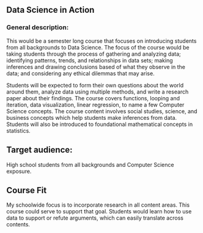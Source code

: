 ## Data Science in Action


### General description:  

This would be a semester long course that focuses on introducing students from all backgrounds to Data Science.  The focus of the course would be taking students through the process of gathering and analyzing data; identifying patterns, trends, and relationships in data sets; making inferences and drawing conclusions based of what they observe in the data; and considering any ethical dilemmas that may arise.  

Students will be expected to form their own questions about the world around them, analyze data using multiple methods, and write a research paper about their findings. The course covers functions, looping and iteration, data visualization, linear regression, to name a few Computer Science concepts. The course content involves social studies, science, and business concepts which help students make inferences from data. Students will also be introduced to foundational mathematical concepts in statistics. 

## Target audience: 

High school students from all backgrounds and Computer Science exposure.


## Course Fit

My schoolwide focus is to incorporate research in all content areas.  This course could serve to support that goal.  Students would learn how to use data to support or refute arguments, which can easily translate across contents.

